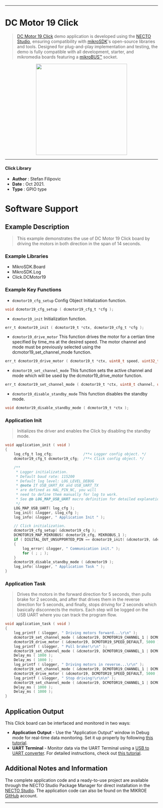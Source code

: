 
---
# DC Motor 19 Click

> [DC Motor 19 Click](https://www.mikroe.com/?pid_product=MIKROE-4883) demo application is developed using
the [NECTO Studio](https://www.mikroe.com/necto), ensuring compatibility with [mikroSDK](https://www.mikroe.com/mikrosdk)'s
open-source libraries and tools. Designed for plug-and-play implementation and testing, the demo is fully compatible with
all development, starter, and mikromedia boards featuring a [mikroBUS&trade;](https://www.mikroe.com/mikrobus) socket.

<p align="center">
  <img src="https://www.mikroe.com/?pid_product=MIKROE-4883&image=1" height=300px>
</p>

---

#### Click Library

- **Author**        : Stefan Filipovic
- **Date**          : Oct 2021.
- **Type**          : GPIO type

# Software Support

## Example Description

> This example demonstrates the use of DC Motor 19 Click board by driving the motors in both direction in the span of 14 seconds.

### Example Libraries

- MikroSDK.Board
- MikroSDK.Log
- Click.DCMotor19

### Example Key Functions

- `dcmotor19_cfg_setup` Config Object Initialization function.
```c
void dcmotor19_cfg_setup ( dcmotor19_cfg_t *cfg );
```

- `dcmotor19_init` Initialization function.
```c
err_t dcmotor19_init ( dcmotor19_t *ctx, dcmotor19_cfg_t *cfg );
```

- `dcmotor19_drive_motor` This function drives the motor for a certian time specified by time_ms at the desired speed. The motor channel and mode must be previously selected using the dcmotor19_set_channel_mode function.
```c
err_t dcmotor19_drive_motor ( dcmotor19_t *ctx, uint8_t speed, uint32_t time_ms );
```

- `dcmotor19_set_channel_mode` This function sets the active channel and mode which will be used by the dcmotor19_drive_motor function.
```c
err_t dcmotor19_set_channel_mode ( dcmotor19_t *ctx, uint8_t channel, uint8_t mode );
```

- `dcmotor19_disable_standby_mode` This function disables the standby mode.
```c
void dcmotor19_disable_standby_mode ( dcmotor19_t *ctx );
```

### Application Init

> Initializes the driver and enables the Click by disabling the standby mode.

```c
void application_init ( void )
{
    log_cfg_t log_cfg;              /**< Logger config object. */
    dcmotor19_cfg_t dcmotor19_cfg;  /**< Click config object. */

    /** 
     * Logger initialization.
     * Default baud rate: 115200
     * Default log level: LOG_LEVEL_DEBUG
     * @note If USB_UART_RX and USB_UART_TX 
     * are defined as HAL_PIN_NC, you will 
     * need to define them manually for log to work. 
     * See @b LOG_MAP_USB_UART macro definition for detailed explanation.
     */
    LOG_MAP_USB_UART( log_cfg );
    log_init( &logger, &log_cfg );
    log_info( &logger, " Application Init " );

    // Click initialization.
    dcmotor19_cfg_setup( &dcmotor19_cfg );
    DCMOTOR19_MAP_MIKROBUS( dcmotor19_cfg, MIKROBUS_1 );
    if ( DIGITAL_OUT_UNSUPPORTED_PIN == dcmotor19_init( &dcmotor19, &dcmotor19_cfg ) ) 
    {
        log_error( &logger, " Communication init." );
        for ( ; ; );
    }
    dcmotor19_disable_standby_mode ( &dcmotor19 );
    log_info( &logger, " Application Task " );
}
```

### Application Task

> Drives the motors in the forward direction for 5 seconds, then pulls brake for 2 seconds, 
and after that drives them in the reverse direction for 5 seconds, and finally, 
stops driving for 2 seconds which basically disconnects the motors.
Each step will be logged on the USB UART where you can track the program flow.

```c
void application_task ( void )
{
    log_printf ( &logger, " Driving motors forward...\r\n" );
    dcmotor19_set_channel_mode ( &dcmotor19, DCMOTOR19_CHANNEL_1 | DCMOTOR19_CHANNEL_2, DCMOTOR19_MODE_FORWARD );
    dcmotor19_drive_motor ( &dcmotor19, DCMOTOR19_SPEED_DEFAULT, 5000 );
    log_printf ( &logger, " Pull brake!\r\n" );
    dcmotor19_set_channel_mode ( &dcmotor19, DCMOTOR19_CHANNEL_1 | DCMOTOR19_CHANNEL_2, DCMOTOR19_MODE_SHORT_BRAKE );
    Delay_ms ( 1000 );
    Delay_ms ( 1000 );
    log_printf ( &logger, " Driving motors in reverse...\r\n" );
    dcmotor19_set_channel_mode ( &dcmotor19, DCMOTOR19_CHANNEL_1 | DCMOTOR19_CHANNEL_2, DCMOTOR19_MODE_REVERSE );
    dcmotor19_drive_motor ( &dcmotor19, DCMOTOR19_SPEED_DEFAULT, 5000 );
    log_printf ( &logger, " Stop driving!\r\n\n" );
    dcmotor19_set_channel_mode ( &dcmotor19, DCMOTOR19_CHANNEL_1 | DCMOTOR19_CHANNEL_2, DCMOTOR19_MODE_STOP );
    Delay_ms ( 1000 );
    Delay_ms ( 1000 );
}
```

## Application Output

This Click board can be interfaced and monitored in two ways:
- **Application Output** - Use the "Application Output" window in Debug mode for real-time data monitoring.
Set it up properly by following [this tutorial](https://www.youtube.com/watch?v=ta5yyk1Woy4).
- **UART Terminal** - Monitor data via the UART Terminal using
a [USB to UART converter](https://www.mikroe.com/click/interface/usb?interface*=uart,uart). For detailed instructions,
check out [this tutorial](https://help.mikroe.com/necto/v2/Getting%20Started/Tools/UARTTerminalTool).

## Additional Notes and Information

The complete application code and a ready-to-use project are available through the NECTO Studio Package Manager for 
direct installation in the [NECTO Studio](https://www.mikroe.com/necto). The application code can also be found on
the MIKROE [GitHub](https://github.com/MikroElektronika/mikrosdk_click_v2) account.

---
